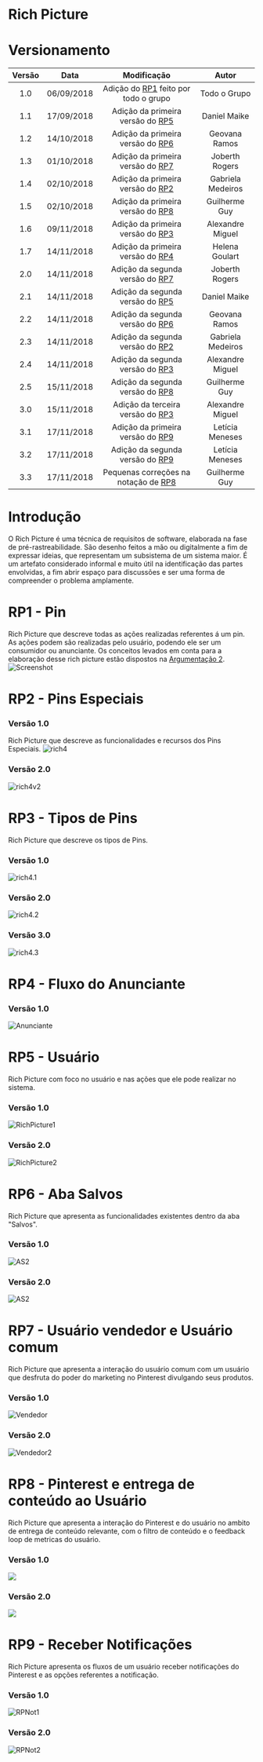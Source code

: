 # Rich Picture

# Versionamento

|  Versão | Data | Modificação | Autor |
|  :------: | :------: | :------: | :------: |
|  1.0 | 06/09/2018 | Adição do [RP1](#rp1-pin) feito por todo o grupo | Todo o Grupo |
|  1.1 | 17/09/2018 | Adição da primeira versão do [RP5](#rp5-usuario) | Daniel Maike |
|  1.2 | 14/10/2018 | Adição da primeira versão do [RP6](#rp6-aba-salvos) | Geovana Ramos |
|  1.3 | 01/10/2018 | Adição da primeira versão do [RP7](#rp7-usuario-vendedor-e-usuario-comum) | Joberth Rogers |
|  1.4 | 02/10/2018 | Adição da primeira versão do [RP2](#rp2-pins-especiais) | Gabriela Medeiros |
|  1.5 | 02/10/2018 | Adição da primeira versão do [RP8](#rp8-pinterest-e-entrega-de-conteudo-ao-usuario) | Guilherme Guy |
|  1.6 | 09/11/2018 | Adição da primeira versão do [RP3](#rp3-tipos-de-pins) | Alexandre Miguel |
|  1.7 | 14/11/2018 | Adição da primeira versão do [RP4](#rp4-fluxo-do-anunciante) | Helena Goulart |
|  2.0 | 14/11/2018 | Adição da segunda versão do [RP7](#rp7-usuario-vendedor-e-usuario-comum) | Joberth Rogers |
|  2.1 | 14/11/2018 | Adição da segunda versão do [RP5](#rp5-usuario) | Daniel Maike |
|  2.2 | 14/11/2018 | Adição da segunda versão do [RP6](#rp6-aba-salvos) | Geovana Ramos |
|  2.3 | 14/11/2018 | Adição da segunda versão do [RP2](#rp2-pins-especiais) | Gabriela Medeiros |
|  2.4 | 14/11/2018 | Adição da segunda versão do [RP3](#rp3-tipos-de-pins) | Alexandre Miguel |
|  2.5 | 15/11/2018 | Adição da segunda versão do [RP8](#rp8-pinterest-e-entrega-de-conteudo-ao-usuario) | Guilherme Guy |
|  3.0 | 15/11/2018 | Adição da terceira versão do [RP3](#rp3-tipos-de-pins) | Alexandre Miguel |
|  3.1 | 17/11/2018 | Adição da primeira versão do [RP9](#rp9-receber-notificacao) | Letícia Meneses |
|  3.2 | 17/11/2018 | Adição da segunda versão do [RP9](#rp9-receber-notificacao) | Letícia Meneses |
|  3.3 | 17/11/2018 | Pequenas correções na notação de  [RP8](#rp8-pinterest-e-entrega-de-conteudo-ao-usuario) | Guilherme Guy |

#  Introdução

  O Rich Picture é uma técnica de requisitos de software, elaborada na fase de pré-rastreabilidade. São desenho feitos a mão ou digitalmente a fim de expressar ideias, que representam um subsistema de um sistema maior. É um artefato considerado informal e muito útil na identificação das partes envolvidas, a fim abrir espaço para discussões e ser uma forma de compreender o problema amplamente.

# RP1 - Pin

Rich Picture que descreve todas as ações realizadas referentes á um pin. As  ações podem são realizadas pelo usuário, podendo ele ser um consumidor ou anunciante.
Os conceitos levados em conta para a elaboração desse rich picture estão dispostos na [Argumentação 2](argumentacao.md#ar2-rich-picture).
![Screenshot](img/rich_final.png)

# RP2 - Pins Especiais

### Versão 1.0

Rich Picture que descreve as funcionalidades e recursos dos Pins Especiais.
![rich4](img/rich4.png)

### Versão 2.0

![rich4v2](img/rich4v2.png)

# RP3 - Tipos de Pins

Rich Picture que descreve os tipos de Pins.

### Versão 1.0
![rich4.1](img/rich_picture_tipos_de_pin.jpg)

### Versão 2.0
![rich4.2](img/rich_picture_tipos_de_pins2.png)

### Versão 3.0
![rich4.3](img/rich_picture_tipos_de_pins3.png)

# RP4 - Fluxo do Anunciante

### Versão 1.0

![Anunciante](img/FluxoAnunciane.png)

# RP5 - Usuário

Rich Picture com foco no usuário e nas ações que ele pode realizar no sistema.

### Versão 1.0
![RichPicture1](img/RichPicture.png)

### Versão 2.0
![RichPicture2](img/RichPictureUserv2.png)

# RP6 - Aba Salvos
Rich Picture que apresenta as funcionalidades existentes dentro da aba "Salvos".

### Versão 1.0

![AS2](img/rp_abasalvo.png)

### Versão 2.0
![AS2](img/rp_abasalvo_2.png)


# RP7 - Usuário vendedor e Usuário comum

Rich Picture que apresenta a interação do usuário comum com um usuário que desfruta do poder do marketing no Pinterest divulgando seus produtos.

### Versão 1.0

![Vendedor](img/Richpicture3.jpg)

### Versão 2.0

![Vendedor2](img/Richpicture3_new.png)

# RP8 - Pinterest e entrega de conteúdo ao Usuário

Rich Picture que apresenta a interação do Pinterest e do usuário no ambito de entrega de conteúdo relevante, com o filtro de conteúdo e o feedback loop de metricas do usuário.

### Versão 1.0
![](img/rich_picture_conteudo.png)

### Versão 2.0
![](img/rich_picture_conteudo_v2.png)

# RP9 - Receber Notificações

Rich Picture apresenta os fluxos de um usuário receber notificações do Pinterest e as opções referentes a notificação.

### Versão 1.0

![RPNot1](img/rp_receber_notificacao_v1.png)

### Versão 2.0

![RPNot2](img/rp_receber_notificacao_v2.png)
